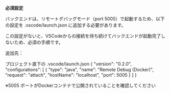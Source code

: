 **必須設定**
 
バックエンドは、リモートデバッグモード（port 5005）で起動するため、以下の設定を .vscode/launch.json に追加する必要があります。

この設定がないと、VSCodeからの接続を待ち続けてバックエンドが起動完了しないため、必須の手順です。

 追加先：
 
プロジェクト直下の .vscode/launch.json
 {
  "version": "0.2.0",
  "configurations": [
    {
      "type": "java",
      "name": "Remote Debug (Docker)",
      "request": "attach",
      "hostName": "localhost",
      "port": 5005
    }
  ]
}

※5005 ポートがDockerコンテナで公開されていることを確認してください
